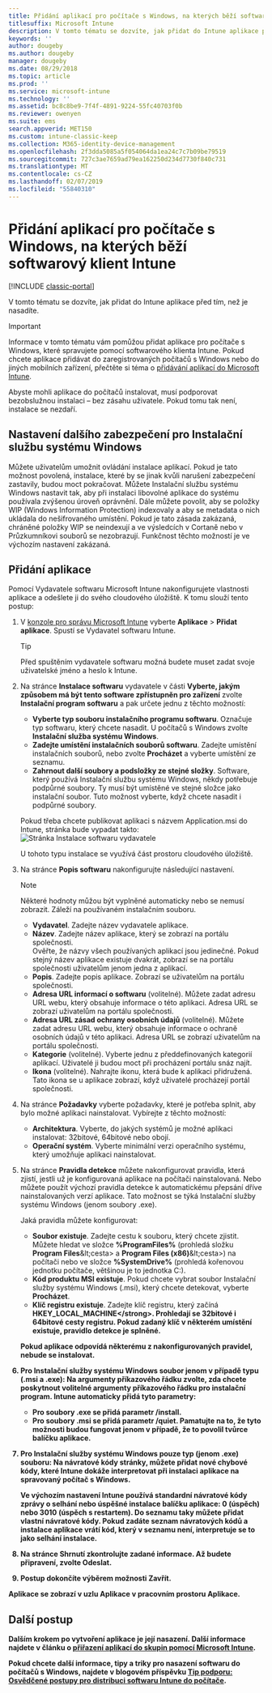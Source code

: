 ```yaml
---
title: Přidání aplikací pro počítače s Windows, na kterých běží softwarový klient Intune
titlesuffix: Microsoft Intune
description: V tomto tématu se dozvíte, jak přidat do Intune aplikace pro počítače s Windows před tím, než je nasadíte.
keywords: ''
author: dougeby
ms.author: dougeby
manager: dougeby
ms.date: 08/29/2018
ms.topic: article
ms.prod: ''
ms.service: microsoft-intune
ms.technology: ''
ms.assetid: bc8c8be9-7f4f-4891-9224-55fc40703f0b
ms.reviewer: owenyen
ms.suite: ems
search.appverid: MET150
ms.custom: intune-classic-keep
ms.collection: M365-identity-device-management
ms.openlocfilehash: 2f3dda5085a5f054064da1ea24c7c7b09be79519
ms.sourcegitcommit: 727c3ae7659ad79ea162250d234d7730f840c731
ms.translationtype: MT
ms.contentlocale: cs-CZ
ms.lasthandoff: 02/07/2019
ms.locfileid: "55840310"
---
```

# <a name="add-apps-for-windows-pcs-that-run-the-intune-software-client"></a>Přidání aplikací pro počítače s Windows, na kterých běží softwarový klient Intune

[!INCLUDE [classic-portal](includes/classic-portal.md)]

V tomto tématu se dozvíte, jak přidat do Intune aplikace před tím, než je nasadíte.

> [!IMPORTANT]
> Informace v tomto tématu vám pomůžou přidat aplikace pro počítače s Windows, které spravujete pomocí softwarového klienta Intune. Pokud chcete aplikace přidávat do zaregistrovaných počítačů s Windows nebo do jiných mobilních zařízení, přečtěte si téma o [přidávání aplikací do Microsoft Intune](apps-add.md).

Abyste mohli aplikace do počítačů instalovat, musí podporovat bezobslužnou instalaci – bez zásahu uživatele. Pokud tomu tak není, instalace se nezdaří.

## <a name="additional-security-settings-for-windows-installer"></a>Nastavení dalšího zabezpečení pro Instalační službu systému Windows
Můžete uživatelům umožnit ovládání instalace aplikací. Pokud je tato možnost povolená, instalace, které by se jinak kvůli narušení zabezpečení zastavily, budou moct pokračovat. Můžete Instalační službu systému Windows nastavit tak, aby při instalaci libovolné aplikace do systému používala zvýšenou úroveň oprávnění. Dále můžete povolit, aby se položky WIP (Windows Information Protection) indexovaly a aby se metadata o nich ukládala do nešifrovaného umístění. Pokud je tato zásada zakázaná, chráněné položky WIP se neindexují a ve výsledcích v Cortaně nebo v Průzkumníkovi souborů se nezobrazují. Funkčnost těchto možností je ve výchozím nastavení zakázaná. 

## <a name="add-the-app"></a>Přidání aplikace
Pomocí Vydavatele softwaru Microsoft Intune nakonfigurujete vlastnosti aplikace a odešlete ji do svého cloudového úložiště. K tomu slouží tento postup:

1. V [konzole pro správu Microsoft Intune](https://manage.microsoft.com) vyberte **Aplikace** &gt; **Přidat aplikace**. Spustí se Vydavatel softwaru Intune.

   > [!TIP]
   > Před spuštěním vydavatele softwaru možná budete muset zadat svoje uživatelské jméno a heslo k Intune.

2. Na stránce **Instalace softwaru** vydavatele v části **Vyberte, jakým způsobem má být tento software zpřístupněn pro zařízení** zvolte **Instalační program softwaru** a pak určete jednu z těchto možností:

   - **Vyberte typ souboru instalačního programu softwaru**. Označuje typ softwaru, který chcete nasadit. U počítačů s Windows zvolte **Instalační služba systému Windows**.
   - **Zadejte umístění instalačních souborů softwaru**. Zadejte umístění instalačních souborů, nebo zvolte **Procházet** a vyberte umístění ze seznamu.
   - **Zahrnout další soubory a podsložky ze stejné složky**. Software, který používá Instalační službu systému Windows, někdy potřebuje podpůrné soubory. Ty musí být umístěné ve stejné složce jako instalační soubor. Tuto možnost vyberte, když chcete nasadit i podpůrné soubory.

   Pokud třeba chcete publikovat aplikaci s názvem Application.msi do Intune, stránka bude vypadat takto: ![Stránka Instalace softwaru vydavatele](media/publisher-for-pc.png)

   U tohoto typu instalace se využívá část prostoru cloudového úložiště.

3. Na stránce **Popis softwaru** nakonfigurujte následující nastavení.

   > [!NOTE]
   > Některé hodnoty můžou být vyplněné automaticky nebo se nemusí zobrazit. Záleží na používaném instalačním souboru.

   - **Vydavatel**. Zadejte název vydavatele aplikace.
   - **Název**. Zadejte název aplikace, který se zobrazí na portálu společnosti.<br />Ověřte, že názvy všech používaných aplikací jsou jedinečné. Pokud stejný název aplikace existuje dvakrát, zobrazí se na portálu společnosti uživatelům jenom jedna z aplikací.
   - **Popis**. Zadejte popis aplikace. Zobrazí se uživatelům na portálu společnosti.
   - **Adresa URL informací o softwaru** (volitelné). Můžete zadat adresu URL webu, který obsahuje informace o této aplikaci. Adresa URL se zobrazí uživatelům na portálu společnosti.
   - **Adresa URL zásad ochrany osobních údajů** (volitelné). Můžete zadat adresu URL webu, který obsahuje informace o ochraně osobních údajů v této aplikaci. Adresa URL se zobrazí uživatelům na portálu společnosti.
   - **Kategorie** (volitelné). Vyberte jednu z předdefinovaných kategorií aplikací. Uživatelé ji budou moct při procházení portálu snáz najít.
   - **Ikona** (volitelné). Nahrajte ikonu, která bude k aplikaci přidružená. Tato ikona se u aplikace zobrazí, když uživatelé procházejí portál společnosti.

4. Na stránce **Požadavky** vyberte požadavky, které je potřeba splnit, aby bylo možné aplikaci nainstalovat. Vybírejte z těchto možností:

   - **Architektura**. Vyberte, do jakých systémů je možné aplikaci instalovat: 32bitové, 64bitové nebo obojí.
   - **Operační systém**. Vyberte minimální verzi operačního systému, který umožňuje aplikaci nainstalovat.

5. Na stránce **Pravidla detekce** můžete nakonfigurovat pravidla, která zjistí, jestli už je konfigurovaná aplikace na počítači nainstalovaná. Nebo můžete použít výchozí pravidla detekce k automatickému přepsání dříve nainstalovaných verzí aplikace. Tato možnost se týká Instalační služby systému Windows (jenom soubory .exe).

   Jaká pravidla můžete konfigurovat:
   - **Soubor existuje**. Zadejte cestu k souboru, který chcete zjistit. Můžete hledat ve složce **%ProgramFiles%** (prohledá složku **Program Files**\&lt;cesta&gt; a **Program Files (x86)**\&lt;cesta&gt;) na počítači nebo ve složce **%SystemDrive%** (prohledá kořenovou jednotku počítače, většinou je to jednotka C:).
   - **Kód produktu MSI existuje**. Pokud chcete vybrat soubor Instalační služby systému Windows (.msi), který chcete detekovat, vyberte **Procházet**.
   - <strong>Klíč registru existuje</strong>. Zadejte klíč registru, který začíná <strong>HKEY_LOCAL_MACHINE\</strong>. Prohledají se 32bitové i 64bitové cesty registru. Pokud zadaný klíč v některém umístění existuje, pravidlo detekce je splněné.

   Pokud aplikace odpovídá některému z nakonfigurovaných pravidel, nebude se instalovat.

6. Pro **Instalační služby systému Windows** soubor jenom v případě typu (.msi a .exe): Na **argumenty příkazového řádku** zvolte, zda chcete poskytnout volitelné argumenty příkazového řádku pro instalační program.
   Intune automaticky přidá tyto parametry:
   - Pro soubory .exe se přidá parametr **/install**.
   - Pro soubory .msi se přidá parametr **/quiet**.
   Pamatujte na to, že tyto možnosti budou fungovat jenom v případě, že to povolil tvůrce balíčku aplikace.

7. Pro **Instalační služby systému Windows** pouze typ (jenom .exe) souboru: Na **návratové kódy** stránky, můžete přidat nové chybové kódy, které Intune dokáže interpretovat při instalaci aplikace na spravovaný počítač s Windows.

   Ve výchozím nastavení Intune používá standardní návratové kódy zprávy o selhání nebo úspěšné instalace balíčku aplikace: **0** (úspěch) nebo **3010** (úspěch s restartem). Do seznamu taky můžete přidat vlastní návratové kódy. Pokud zadáte seznam návratových kódů a instalace aplikace vrátí kód, který v seznamu není, interpretuje se to jako selhání instalace.

8. Na stránce **Shrnutí** zkontrolujte zadané informace. Až budete připravení, zvolte **Odeslat**.

9. Postup dokončíte výběrem možnosti **Zavřít**.

Aplikace se zobrazí v uzlu **Aplikace** v pracovním prostoru **Aplikace**.

## <a name="next-steps"></a>Další postup

Dalším krokem po vytvoření aplikace je její nasazení. Další informace najdete v článku o [přiřazení aplikací do skupin pomocí Microsoft Intune](apps-deploy.md).

Pokud chcete další informace, tipy a triky pro nasazení softwaru do počítačů s Windows, najdete v blogovém příspěvku [Tip podporu: Osvědčené postupy pro distribuci softwaru Intune do počítače](https://blogs.technet.microsoft.com/intunesupport/2016/06/13/support-tip-best-practices-for-intune-software-distribution-to-pcs/).
